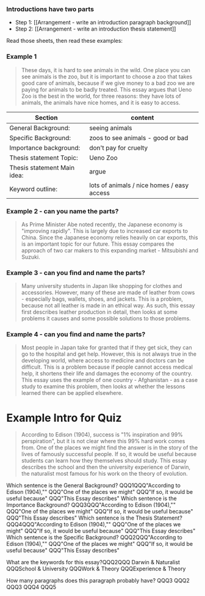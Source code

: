 ### Introductions have two parts
* Step 1: [[Arrangement - write an introduction paragraph background]]
* Step 2: [[Arrangement - write an introduction thesis statement]]

Read those sheets, then read these examples:

### Example 1
><red>These days, it is hard to see animals in the wild.</red> <purple>One place you can see animals is the zoo, but it is important to choose a zoo that takes good care of animals, </purple> <green>because if we give money to a bad zoo we are paying for animals to be badly treated.</green> This essay <pink>argues</pink> <orange>that Ueno Zoo</orange> is the best in the world, for three reasons: <blue>they have lots of animals, the animals have nice homes, and it is easy to access.</blue>

|Section							|content
|--------------------------------|-----------------------------------
|General Background: 			|<red>seeing animals</red>
|Specific Background: 			|<purple>zoos to see animals - good or bad</purple>
|Importance background:			|<green>don't pay for cruelty</green>
|Thesis statement Topic: 		|<orange>Ueno Zoo</orange>
|Thesis statement Main idea: 	|<pink>argue</pink>
|Keyword outline:				|<blue>lots of animals / nice homes / easy access</blue>

### Example 2 - can you name the parts?
><red>As Prime Minister Abe noted recently, the Japanese economy is "improving rapidly".</red> This is largely due to <purple>increased car exports to China.</purple> <green>Since the Japanese economy relies heavily on car exports, this is an important topic for our future.</green> This essay <pink>compares</pink> <orange>the approach of two car makers</orange> to this expanding market - <blue>Mitsubishi and Suzuki.</blue>

### Example 3 - can you find and name the parts?
>Many university students in Japan like shopping for clothes and accessories. However, many of these are made of leather from cows - especially bags, wallets, shoes, and jackets. This is a problem, because not all leather is made in an ethical way. As such, this essay first describes leather production in detail, then looks at some problems it causes and some possible solutions to those problems.

### Example 4 - can you find and name the parts?
>Most people in Japan take for granted that if they get sick, they can go to the hospital and get help. However, this is not always true in the developing world, where access to medicine and doctors can be difficult. This is a problem because if people cannot access medical help, it shortens their life and damages the economy of the country. This essay uses the example of one country - Afghanistan - as a case study to examine this problem, then looks at whether the lessons learned there can be applied elsewhere.

# Example Intro for Quiz
>According to Edison (1904), success is "1% inspiration and 99% perspiration", but it is not clear where this 99% hard work comes from. One of the places we might find the answer is in the story of the lives of famously successful people. If so, it would be useful because students can learn how they themselves should study. This essay describes the school and then the university experience of Darwin, the naturalist most famous for his work on the theory of evolution.

Which sentence is the General Background? QQQ1QQQ"According to Edison (1904),"" QQQ"One of the places we might" QQQ"If so, it would be useful because" QQQ"This Essay describes"
Which sentence is the Importance Background? QQQ3QQQ"According to Edison (1904),"" QQQ"One of the places we might" QQQ"If so, it would be useful because" QQQ"This Essay describes"
Which sentence is the Thesis Statement? QQQ4QQQ"According to Edison (1904),"" QQQ"One of the places we might" QQQ"If so, it would be useful because" QQQ"This Essay describes"
Which sentence is the Specific Background? QQQ2QQQ"According to Edison (1904),"" QQQ"One of the places we might" QQQ"If so, it would be useful because" QQQ"This Essay describes"

What are the keywords for this essay?QQQ2QQQ Darwin & Naturalist QQQSchool & University QQQWork & Theory QQQExperience & Theory

How many paragraphs does this paragraph probably have? QQQ3 QQQ2 QQQ3 QQQ4 QQQ5

